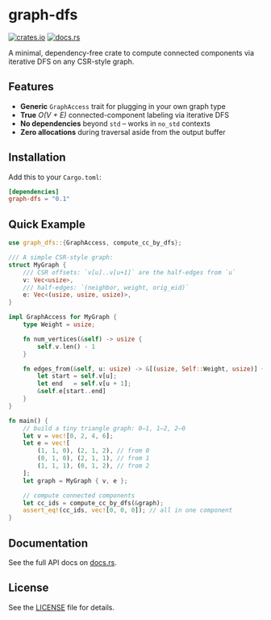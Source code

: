 # graph-dfs

[![crates.io](https://img.shields.io/crates/v/graph-dfs.svg)](https://crates.io/crates/graph-dfs)
[![docs.rs](https://docs.rs/graph-dfs/badge.svg)](https://docs.rs/graph-dfs)

A minimal, dependency-free crate to compute connected components via iterative DFS on any CSR-style graph.

## Features

- **Generic** `GraphAccess` trait for plugging in your own graph type
- **True** _O(V + E)_ connected-component labeling via iterative DFS
- **No dependencies** beyond `std` – works in `no_std` contexts
- **Zero allocations** during traversal aside from the output buffer

## Installation

Add this to your `Cargo.toml`:

```toml
[dependencies]
graph-dfs = "0.1"
````

## Quick Example

```rust
use graph_dfs::{GraphAccess, compute_cc_by_dfs};

/// A simple CSR-style graph:
struct MyGraph {
    /// CSR offsets: `v[u]..v[u+1]` are the half-edges from `u`
    v: Vec<usize>,
    /// half-edges: `(neighbor, weight, orig_eid)`
    e: Vec<(usize, usize, usize)>,
}

impl GraphAccess for MyGraph {
    type Weight = usize;

    fn num_vertices(&self) -> usize {
        self.v.len() - 1
    }

    fn edges_from(&self, u: usize) -> &[(usize, Self::Weight, usize)] {
        let start = self.v[u];
        let end   = self.v[u + 1];
        &self.e[start..end]
    }
}

fn main() {
    // build a tiny triangle graph: 0–1, 1–2, 2–0
    let v = vec![0, 2, 4, 6];
    let e = vec![
        (1, 1, 0), (2, 1, 2), // from 0
        (0, 1, 0), (2, 1, 1), // from 1
        (1, 1, 1), (0, 1, 2), // from 2
    ];
    let graph = MyGraph { v, e };

    // compute connected components
    let cc_ids = compute_cc_by_dfs(&graph);
    assert_eq!(cc_ids, vec![0, 0, 0]); // all in one component
}
```

## Documentation

See the full API docs on [docs.rs](https://docs.rs/graph-dfs).

## License

See the [LICENSE](./LICENSE) file for details.
